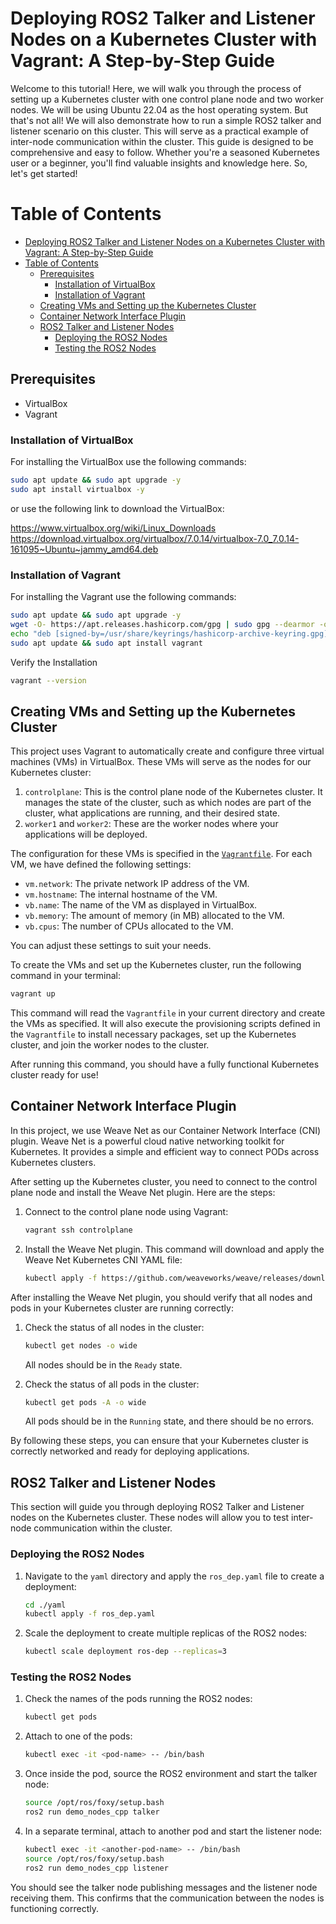 # Deploying ROS2 Talker and Listener Nodes on a Kubernetes Cluster with Vagrant: A Step-by-Step Guide
Welcome to this tutorial! Here, we will walk you through the process of setting up a Kubernetes cluster with one control plane node and two worker nodes. We will be using Ubuntu 22.04 as the host operating system.
But that's not all! We will also demonstrate how to run a simple ROS2 talker and listener scenario on this cluster. This will serve as a practical example of inter-node communication within the cluster.
This guide is designed to be comprehensive and easy to follow. Whether you're a seasoned Kubernetes user or a beginner, you'll find valuable insights and knowledge here. So, let's get started!

# Table of Contents

- [Deploying ROS2 Talker and Listener Nodes on a Kubernetes Cluster with Vagrant: A Step-by-Step Guide](#deploying-ros2-talker-and-listener-nodes-on-a-kubernetes-cluster-with-vagrant-a-step-by-step-guide)
- [Table of Contents](#table-of-contents)
  - [Prerequisites](#prerequisites)
    - [Installation of VirtualBox](#installation-of-virtualbox)
    - [Installation of Vagrant](#installation-of-vagrant)
  - [Creating VMs and Setting up the Kubernetes Cluster](#creating-vms-and-setting-up-the-kubernetes-cluster)
  - [Container Network Interface Plugin](#container-network-interface-plugin)
  - [ROS2 Talker and Listener Nodes](#ros2-talker-and-listener-nodes)
    - [Deploying the ROS2 Nodes](#deploying-the-ros2-nodes)
    - [Testing the ROS2 Nodes](#testing-the-ros2-nodes)

## Prerequisites
- VirtualBox
- Vagrant

### Installation of VirtualBox

For installing the VirtualBox use the following commands:

```bash
sudo apt update && sudo apt upgrade -y
sudo apt install virtualbox -y
```

or use the following link to download the VirtualBox:

https://www.virtualbox.org/wiki/Linux_Downloads
https://download.virtualbox.org/virtualbox/7.0.14/virtualbox-7.0_7.0.14-161095~Ubuntu~jammy_amd64.deb

### Installation of Vagrant

For installing the Vagrant use the following commands:

```bash
sudo apt update && sudo apt upgrade -y
wget -O- https://apt.releases.hashicorp.com/gpg | sudo gpg --dearmor -o /usr/share/keyrings/hashicorp-archive-keyring.gpg
echo "deb [signed-by=/usr/share/keyrings/hashicorp-archive-keyring.gpg] https://apt.releases.hashicorp.com $(lsb_release -cs) main" | sudo tee /etc/apt/sources.list.d/hashicorp.list
sudo apt update && sudo apt install vagrant
```

Verify the Installation

```bash
vagrant --version
```

## Creating VMs and Setting up the Kubernetes Cluster

This project uses Vagrant to automatically create and configure three virtual machines (VMs) in VirtualBox. These VMs will serve as the nodes for our Kubernetes cluster:

1. `controlplane`: This is the control plane node of the Kubernetes cluster. It manages the state of the cluster, such as which nodes are part of the cluster, what applications are running, and their desired state.
2. `worker1` and `worker2`: These are the worker nodes where your applications will be deployed.

The configuration for these VMs is specified in the [`Vagrantfile`](Vagrantfile). For each VM, we have defined the following settings:

- `vm.network`: The private network IP address of the VM.
- `vm.hostname`: The internal hostname of the VM.
- `vb.name`: The name of the VM as displayed in VirtualBox.
- `vb.memory`: The amount of memory (in MB) allocated to the VM.
- `vb.cpus`: The number of CPUs allocated to the VM.

You can adjust these settings to suit your needs.

To create the VMs and set up the Kubernetes cluster, run the following command in your terminal:

```sh
vagrant up
```

This command will read the ``Vagrantfile`` in your current directory and create the VMs as specified. It will also execute the provisioning scripts defined in the ``Vagrantfile`` to install necessary packages, set up the Kubernetes cluster, and join the worker nodes to the cluster.

After running this command, you should have a fully functional Kubernetes cluster ready for use!

## Container Network Interface Plugin

In this project, we use Weave Net as our Container Network Interface (CNI) plugin. Weave Net is a powerful cloud native networking toolkit for Kubernetes. It provides a simple and efficient way to connect PODs across Kubernetes clusters.

After setting up the Kubernetes cluster, you need to connect to the control plane node and install the Weave Net plugin. Here are the steps:

1. Connect to the control plane node using Vagrant:

    ```sh
    vagrant ssh controlplane
    ```

2. Install the Weave Net plugin. This command will download and apply the Weave Net Kubernetes CNI YAML file:

    ```sh
    kubectl apply -f https://github.com/weaveworks/weave/releases/download/v2.8.1/weave-daemonset-k8s.yaml
    ```


After installing the Weave Net plugin, you should verify that all nodes and pods in your Kubernetes cluster are running correctly:

1. Check the status of all nodes in the cluster:

    ```sh
    kubectl get nodes -o wide
    ```

    All nodes should be in the `Ready` state.

2. Check the status of all pods in the cluster:

    ```sh
    kubectl get pods -A -o wide
    ```

    All pods should be in the `Running` state, and there should be no errors.

By following these steps, you can ensure that your Kubernetes cluster is correctly networked and ready for deploying applications.

## ROS2 Talker and Listener Nodes

This section will guide you through deploying ROS2 Talker and Listener nodes on the Kubernetes cluster. These nodes will allow you to test inter-node communication within the cluster.

### Deploying the ROS2 Nodes

1. Navigate to the `yaml` directory and apply the `ros_dep.yaml` file to create a deployment:

    ```bash
    cd ./yaml
    kubectl apply -f ros_dep.yaml
    ```

2. Scale the deployment to create multiple replicas of the ROS2 nodes:

    ```bash
    kubectl scale deployment ros-dep --replicas=3
    ```

### Testing the ROS2 Nodes

1. Check the names of the pods running the ROS2 nodes:

    ```bash
    kubectl get pods
    ```

2. Attach to one of the pods:

    ```bash
    kubectl exec -it <pod-name> -- /bin/bash
    ```

3. Once inside the pod, source the ROS2 environment and start the talker node:

    ```bash
    source /opt/ros/foxy/setup.bash
    ros2 run demo_nodes_cpp talker
    ```

4. In a separate terminal, attach to another pod and start the listener node:

    ```bash
    kubectl exec -it <another-pod-name> -- /bin/bash
    source /opt/ros/foxy/setup.bash
    ros2 run demo_nodes_cpp listener
    ```

You should see the talker node publishing messages and the listener node receiving them. This confirms that the communication between the nodes is functioning correctly.
